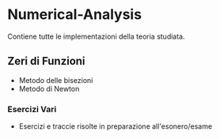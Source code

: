 # Numerical-Analysis
Contiene tutte le implementazioni della teoria studiata.

## Zeri di Funzioni
- Metodo delle bisezioni
- Metodo di Newton

### Esercizi Vari
- Esercizi e traccie risolte in preparazione all'esonero/esame
